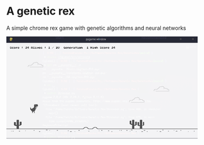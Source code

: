# A genetic rex

A simple chrome rex game with genetic algorithms and neural networks

![Dino testing](docs/Dino.gif)